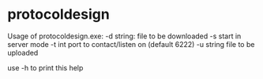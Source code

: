 # protocoldesign

Usage of protocoldesign.exe:
\-d string: 	file to be downloaded
\-s  		start in server mode
\-t int 		port to contact/listen on (default 6222)
\-u string 	file to be uploaded

use -h to print this help
